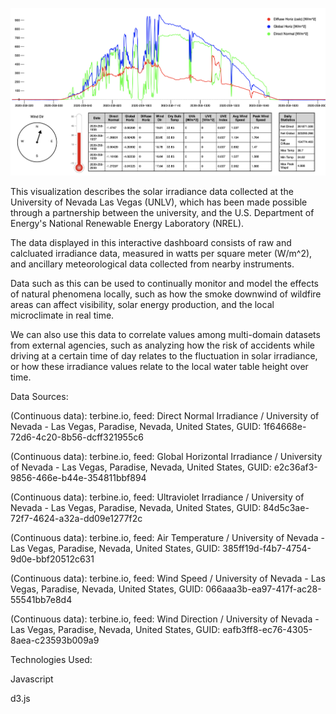 ![](https://github.com/thenick775/terbine_visualizations/blob/master/nrel_unlv_visualization/graphics/demo.png)

This visualization describes the solar irradiance data collected at the University of Nevada Las Vegas (UNLV), which has been made possible through a partnership between the university, and the U.S. Department of Energy's National Renewable Energy Laboratory (NREL).

The data displayed in this interactive dashboard consists of raw and calcluated irradiance data, measured in watts per square meter (W/m^2), and ancillary meteorological data collected from nearby instruments.

Data such as this can be used to continually monitor and model the effects of natural phenomena locally, such as how the smoke downwind of wildfire areas can affect visibility, solar energy production, and the local microclimate in real time. 

We can also use this data to correlate values among multi-domain datasets from external agencies, such as analyzing how the risk of accidents while driving at a certain time of day relates to the fluctuation in solar irradiance, or how these irradiance values relate to the local water table height over time.

Data Sources:

(Continuous data): terbine.io, feed: Direct Normal Irradiance / University of Nevada - Las Vegas, Paradise, Nevada, United States, GUID: 1f64668e-72d6-4c20-8b56-dcff321955c6

(Continuous data): terbine.io, feed: Global Horizontal Irradiance / University of Nevada - Las Vegas, Paradise, Nevada, United States, GUID: e2c36af3-9856-466e-b44e-354811bbf894

(Continuous data): terbine.io, feed: Ultraviolet Irradiance / University of Nevada - Las Vegas, Paradise, Nevada, United States, GUID: 84d5c3ae-72f7-4624-a32a-dd09e1277f2c

(Continuous data): terbine.io, feed: Air Temperature / University of Nevada - Las Vegas, Paradise, Nevada, United States, GUID: 385ff19d-f4b7-4754-9d0e-bbf20512c631

(Continuous data): terbine.io, feed: Wind Speed / University of Nevada - Las Vegas, Paradise, Nevada, United States, GUID: 066aaa3b-ea97-417f-ac28-55541bb7e8d4

(Continuous data): terbine.io, feed: Wind Direction / University of Nevada - Las Vegas, Paradise, Nevada, United States, GUID: eafb3ff8-ec76-4305-8aea-c23593b009a9

Technologies Used:

Javascript

d3.js
